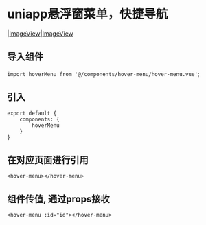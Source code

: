 # uniapp悬浮窗菜单，快捷导航

|[ImageView](https://img.cdn.aliyun.dcloud.net.cn/stream/plugin_screens/35a07ca0-bd0c-11ea-ba75-ff18aea1b9b3_0.png?v=1595580107)|[ImageView](https://img.cdn.aliyun.dcloud.net.cn/stream/plugin_screens/35a07ca0-bd0c-11ea-ba75-ff18aea1b9b3_1.png?v=1595580107)

## 导入组件
`import hoverMenu from '@/components/hover-menu/hover-menu.vue'`;

## 引入
```
export default {
    components: {
        hoverMenu
    }
}

```
## 在对应页面进行引用
`<hover-menu></hover-menu>`

## 组件传值, 通过props接收
`<hover-menu :id="id"></hover-menu>`
